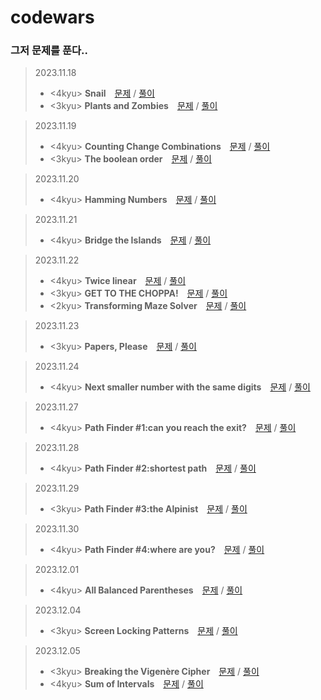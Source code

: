 # codewars

### 그저 문제를 푼다..   

> 2023.11.18   
> - <4kyu> **Snail** [문제](https://www.codewars.com/kata/521c2db8ddc89b9b7a0000c1) / [풀이](https://github.com/oko-ha/codewars/blob/main/Plants%20and%20Zombies/solution.py)   
> - <3kyu> **Plants and Zombies** [문제](https://www.codewars.com/kata/5a5db0f580eba84589000979) / [풀이](https://github.com/oko-ha/codewars/blob/main/Snail/solution.py)

> 2023.11.19
> - <4kyu> **Counting Change Combinations** [문제](https://www.codewars.com/kata/541af676b589989aed0009e7) / [풀이](https://github.com/oko-ha/codewars/blob/main/Counting%20Change%20Combinations/solution.py)
> - <3kyu> **The boolean order** [문제](https://www.codewars.com/kata/59eb1e4a0863c7ff7e000008) / [풀이](https://github.com/oko-ha/codewars/blob/main/The%20boolean%20order/solution.py)

> 2023.11.20
> - <4kyu> **Hamming Numbers** [문제](https://www.codewars.com/kata/526d84b98f428f14a60008da) / [풀이](https://github.com/oko-ha/codewars/blob/main/Hamming%20Numbers/solution.py)

> 2023.11.21
> - <4kyu> **Bridge the Islands** [문제](https://www.codewars.com/kata/64a815e3e96dec077e305750) / [풀이](https://github.com/oko-ha/codewars/blob/main/Bridge%20the%20Islands/solution.py)

> 2023.11.22
> - <4kyu> **Twice linear** [문제](https://www.codewars.com/kata/5672682212c8ecf83e000050) / [풀이](https://github.com/oko-ha/codewars/blob/main/Twice%20linear/solution.py)
> - <3kyu> **GET TO THE CHOPPA!** [문제](https://www.codewars.com/kata/5573f28798d3a46a4900007a) / [풀이](https://github.com/oko-ha/codewars/blob/main/GET%20TO%20THE%20CHOPPA!/solution.py)
> - <2kyu> **Transforming Maze Solver** [문제](https://www.codewars.com/kata/5b86a6d7a4dcc13cd900000b) / [풀이](https://github.com/oko-ha/codewars/blob/main/Transforming%20Maze%20Solver/solution.py)

> 2023.11.23
> - <3kyu> **Papers, Please** [문제](https://www.codewars.com/kata/59d582cafbdd0b7ef90000a0) / [풀이](https://github.com/oko-ha/codewars/blob/main/Papers,%20Please/solution.py)

> 2023.11.24
> - <4kyu> **Next smaller number with the same digits** [문제](https://www.codewars.com/kata/5659c6d896bc135c4c00021e) / [풀이](https://github.com/oko-ha/codewars/blob/main/Next%20smaller%20number%20with%20the%20same%20digits/solution.py)

> 2023.11.27
> - <4kyu> **Path Finder #1:can you reach the exit?** [문제](https://www.codewars.com/kata/5765870e190b1472ec0022a2) / [풀이](https://github.com/oko-ha/codewars/blob/main/Path%20Finder%20%231/solution.py)

> 2023.11.28
> - <4kyu> **Path Finder #2:shortest path** [문제](https://www.codewars.com/kata/57658bfa28ed87ecfa00058a) / [풀이](https://github.com/oko-ha/codewars/blob/main/Path%20Finder%20%232/solution.py)

> 2023.11.29
> - <3kyu> **Path Finder #3:the Alpinist** [문제](https://www.codewars.com/kata/576986639772456f6f00030c) / [풀이](https://github.com/oko-ha/codewars/blob/main/Path%20Finder%20%233/solution.py)

> 2023.11.30
> - <4kyu> **Path Finder #4:where are you?** [문제](https://www.codewars.com/kata/5a0573c446d8435b8e00009f) / [풀이](https://github.com/oko-ha/codewars/blob/main/Path%20Finder%20%234/solution.py)

> 2023.12.01
> - <4kyu> **All Balanced Parentheses** [문제](https://www.codewars.com/kata/5426d7a2c2c7784365000783) / [풀이](https://github.com/oko-ha/codewars/blob/main/All%20Balanced%20Parentheses/solution.py)

> 2023.12.04
> - <3kyu> **Screen Locking Patterns** [문제](https://www.codewars.com/kata/585894545a8a07255e0002f1) / [풀이](https://github.com/oko-ha/codewars/blob/main/Screen%20Locking%20Patterns/solution.py)

> 2023.12.05
> - <3kyu> **Breaking the Vigenère Cipher** [문제](https://www.codewars.com/kata/544e5d75908f2d5eb700052b) / [풀이](https://github.com/oko-ha/codewars/blob/main/Breaking%20the%20Vigenère%20Cipher/solution.py)
> - <4kyu> **Sum of Intervals** [문제](https://www.codewars.com/kata/52b7ed099cdc285c300001cd) / [풀이](https://github.com/oko-ha/codewars/blob/main/Sum%20of%20Intervals/solution.py)